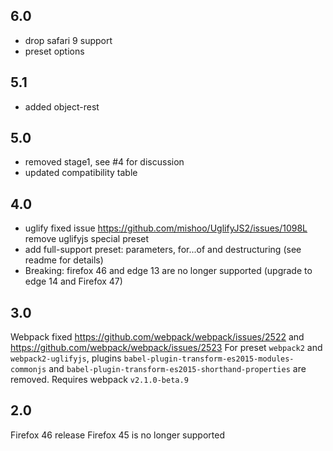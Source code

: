 ## 6.0

- drop safari 9 support
- preset options

## 5.1

- added object-rest

## 5.0

- removed stage1, see #4 for discussion
- updated compatibility table

## 4.0

- uglify fixed issue https://github.com/mishoo/UglifyJS2/issues/1098L remove uglifyjs special preset
- add full-support preset: parameters, for...of and destructuring (see readme for details)
- Breaking: firefox 46 and edge 13 are no longer supported (upgrade to edge 14 and Firefox 47)

## 3.0

Webpack fixed https://github.com/webpack/webpack/issues/2522 and https://github.com/webpack/webpack/issues/2523
For preset `webpack2` and `webpack2-uglifyjs`, plugins `babel-plugin-transform-es2015-modules-commonjs` and `babel-plugin-transform-es2015-shorthand-properties` are removed.
Requires webpack `v2.1.0-beta.9`


## 2.0

Firefox 46 release
Firefox 45 is no longer supported
